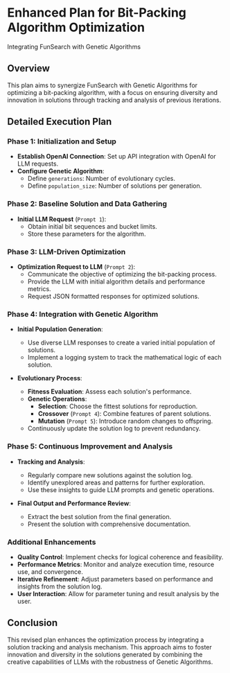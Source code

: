 # Enhanced Plan for Bit-Packing Algorithm Optimization
Integrating FunSearch with Genetic Algorithms

## Overview
This plan aims to synergize FunSearch with Genetic Algorithms for optimizing a bit-packing algorithm, with a focus on ensuring diversity and innovation in solutions through tracking and analysis of previous iterations.

## Detailed Execution Plan

### Phase 1: Initialization and Setup
- **Establish OpenAI Connection**: Set up API integration with OpenAI for LLM requests.
- **Configure Genetic Algorithm**:
  - Define `generations`: Number of evolutionary cycles.
  - Define `population_size`: Number of solutions per generation.

### Phase 2: Baseline Solution and Data Gathering
- **Initial LLM Request** (`Prompt 1`):
  - Obtain initial bit sequences and bucket limits.
  - Store these parameters for the algorithm.

### Phase 3: LLM-Driven Optimization
- **Optimization Request to LLM** (`Prompt 2`):
  - Communicate the objective of optimizing the bit-packing process.
  - Provide the LLM with initial algorithm details and performance metrics.
  - Request JSON formatted responses for optimized solutions.

### Phase 4: Integration with Genetic Algorithm
- **Initial Population Generation**:
  - Use diverse LLM responses to create a varied initial population of solutions.
  - Implement a logging system to track the mathematical logic of each solution.

- **Evolutionary Process**:
  - **Fitness Evaluation**: Assess each solution's performance.
  - **Genetic Operations**:
    - **Selection**: Choose the fittest solutions for reproduction.
    - **Crossover** (`Prompt 4`): Combine features of parent solutions.
    - **Mutation** (`Prompt 5`): Introduce random changes to offspring.
  - Continuously update the solution log to prevent redundancy.

### Phase 5: Continuous Improvement and Analysis
- **Tracking and Analysis**:
  - Regularly compare new solutions against the solution log.
  - Identify unexplored areas and patterns for further exploration.
  - Use these insights to guide LLM prompts and genetic operations.

- **Final Output and Performance Review**:
  - Extract the best solution from the final generation.
  - Present the solution with comprehensive documentation.

### Additional Enhancements
- **Quality Control**: Implement checks for logical coherence and feasibility.
- **Performance Metrics**: Monitor and analyze execution time, resource use, and convergence.
- **Iterative Refinement**: Adjust parameters based on performance and insights from the solution log.
- **User Interaction**: Allow for parameter tuning and result analysis by the user.

## Conclusion
This revised plan enhances the optimization process by integrating a solution tracking and analysis mechanism. This approach aims to foster innovation and diversity in the solutions generated by combining the creative capabilities of LLMs with the robustness of Genetic Algorithms.
